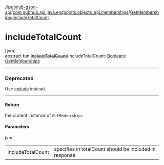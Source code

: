 //[pubnub-gson-api](../../../index.md)/[com.pubnub.api.java.endpoints.objects_api.memberships](../index.md)/[GetMemberships](index.md)/[includeTotalCount](include-total-count.md)

# includeTotalCount

[jvm]\
abstract fun [~~includeTotalCount~~](include-total-count.md)(includeTotalCount: [Boolean](https://kotlinlang.org/api/core/kotlin-stdlib/kotlin/-boolean/index.html)): [GetMemberships](index.md)

---

### Deprecated

Use [include](include.md) instead.

---

#### Return

the current instance of `GetMemberships`

#### Parameters

jvm

| | |
|---|---|
| includeTotalCount | specifies in totalCount should be included in response |
